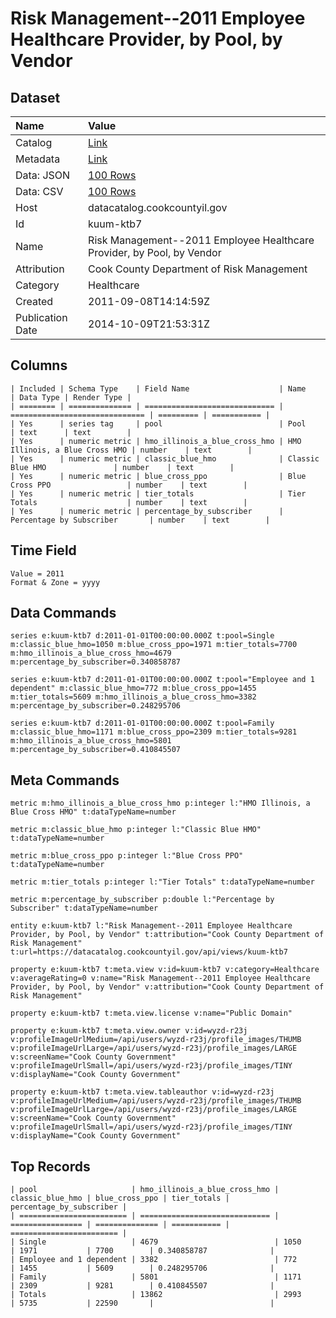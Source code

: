 # Risk Management--2011 Employee Healthcare Provider, by Pool, by Vendor

## Dataset

| Name | Value |
| :--- | :---- |
| Catalog | [Link](https://catalog.data.gov/dataset/risk-management-2011-employee-healthcare-provider-by-pool-by-vendor-3d22b) |
| Metadata | [Link](https://datacatalog.cookcountyil.gov/api/views/kuum-ktb7) |
| Data: JSON | [100 Rows](https://datacatalog.cookcountyil.gov/api/views/kuum-ktb7/rows.json?max_rows=100) |
| Data: CSV | [100 Rows](https://datacatalog.cookcountyil.gov/api/views/kuum-ktb7/rows.csv?max_rows=100) |
| Host | datacatalog.cookcountyil.gov |
| Id | kuum-ktb7 |
| Name | Risk Management--2011 Employee Healthcare Provider, by Pool, by Vendor |
| Attribution | Cook County Department of Risk Management |
| Category | Healthcare |
| Created | 2011-09-08T14:14:59Z |
| Publication Date | 2014-10-09T21:53:31Z |

## Columns

```ls
| Included | Schema Type    | Field Name                    | Name                           | Data Type | Render Type |
| ======== | ============== | ============================= | ============================== | ========= | =========== |
| Yes      | series tag     | pool                          | Pool                           | text      | text        |
| Yes      | numeric metric | hmo_illinois_a_blue_cross_hmo | HMO Illinois, a Blue Cross HMO | number    | text        |
| Yes      | numeric metric | classic_blue_hmo              | Classic Blue HMO               | number    | text        |
| Yes      | numeric metric | blue_cross_ppo                | Blue Cross PPO                 | number    | text        |
| Yes      | numeric metric | tier_totals                   | Tier Totals                    | number    | text        |
| Yes      | numeric metric | percentage_by_subscriber      | Percentage by Subscriber       | number    | text        |
```

## Time Field

```ls
Value = 2011
Format & Zone = yyyy
```

## Data Commands

```ls
series e:kuum-ktb7 d:2011-01-01T00:00:00.000Z t:pool=Single m:classic_blue_hmo=1050 m:blue_cross_ppo=1971 m:tier_totals=7700 m:hmo_illinois_a_blue_cross_hmo=4679 m:percentage_by_subscriber=0.340858787

series e:kuum-ktb7 d:2011-01-01T00:00:00.000Z t:pool="Employee and 1 dependent" m:classic_blue_hmo=772 m:blue_cross_ppo=1455 m:tier_totals=5609 m:hmo_illinois_a_blue_cross_hmo=3382 m:percentage_by_subscriber=0.248295706

series e:kuum-ktb7 d:2011-01-01T00:00:00.000Z t:pool=Family m:classic_blue_hmo=1171 m:blue_cross_ppo=2309 m:tier_totals=9281 m:hmo_illinois_a_blue_cross_hmo=5801 m:percentage_by_subscriber=0.410845507
```

## Meta Commands

```ls
metric m:hmo_illinois_a_blue_cross_hmo p:integer l:"HMO Illinois, a Blue Cross HMO" t:dataTypeName=number

metric m:classic_blue_hmo p:integer l:"Classic Blue HMO" t:dataTypeName=number

metric m:blue_cross_ppo p:integer l:"Blue Cross PPO" t:dataTypeName=number

metric m:tier_totals p:integer l:"Tier Totals" t:dataTypeName=number

metric m:percentage_by_subscriber p:double l:"Percentage by Subscriber" t:dataTypeName=number

entity e:kuum-ktb7 l:"Risk Management--2011 Employee Healthcare Provider, by Pool, by Vendor" t:attribution="Cook County Department of Risk Management" t:url=https://datacatalog.cookcountyil.gov/api/views/kuum-ktb7

property e:kuum-ktb7 t:meta.view v:id=kuum-ktb7 v:category=Healthcare v:averageRating=0 v:name="Risk Management--2011 Employee Healthcare Provider, by Pool, by Vendor" v:attribution="Cook County Department of Risk Management"

property e:kuum-ktb7 t:meta.view.license v:name="Public Domain"

property e:kuum-ktb7 t:meta.view.owner v:id=wyzd-r23j v:profileImageUrlMedium=/api/users/wyzd-r23j/profile_images/THUMB v:profileImageUrlLarge=/api/users/wyzd-r23j/profile_images/LARGE v:screenName="Cook County Government" v:profileImageUrlSmall=/api/users/wyzd-r23j/profile_images/TINY v:displayName="Cook County Government"

property e:kuum-ktb7 t:meta.view.tableauthor v:id=wyzd-r23j v:profileImageUrlMedium=/api/users/wyzd-r23j/profile_images/THUMB v:profileImageUrlLarge=/api/users/wyzd-r23j/profile_images/LARGE v:screenName="Cook County Government" v:profileImageUrlSmall=/api/users/wyzd-r23j/profile_images/TINY v:displayName="Cook County Government"
```

## Top Records

```ls
| pool                     | hmo_illinois_a_blue_cross_hmo | classic_blue_hmo | blue_cross_ppo | tier_totals | percentage_by_subscriber | 
| ======================== | ============================= | ================ | ============== | =========== | ======================== | 
| Single                   | 4679                          | 1050             | 1971           | 7700        | 0.340858787              | 
| Employee and 1 dependent | 3382                          | 772              | 1455           | 5609        | 0.248295706              | 
| Family                   | 5801                          | 1171             | 2309           | 9281        | 0.410845507              | 
| Totals                   | 13862                         | 2993             | 5735           | 22590       |                          | 
```
